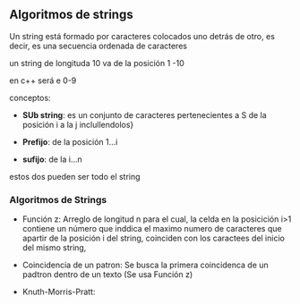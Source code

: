 ## Algoritmos de strings

Un string está formado por caracteres colocados uno detrás de otro, es decir, es una secuencia ordenada de caracteres

un string de longituda 10 va de la posición 1 -10

en c++ será e 0-9

conceptos:

- **SUb string**: es un conjunto de caracteres pertenecientes a S de la posición i a la j inclullendolos}

- **Prefijo**: de la posición 1...i
- **sufijo**: de la i...n

estos dos pueden ser todo el string 

### Algoritmos de Strings

- Función z: Arreglo de longitud n para el cual, la celda en la posicición i>1 contiene un número que inddica el maximo numero de caracteres 
que apartir de la posición i del string, coinciden con los caractees del inicio del mismo string,

- Coincidencia de un patron: Se busca la primera coincidenca de un padtron dentro de un texto (Se usa Función z)

- Knuth-Morris-Pratt: 